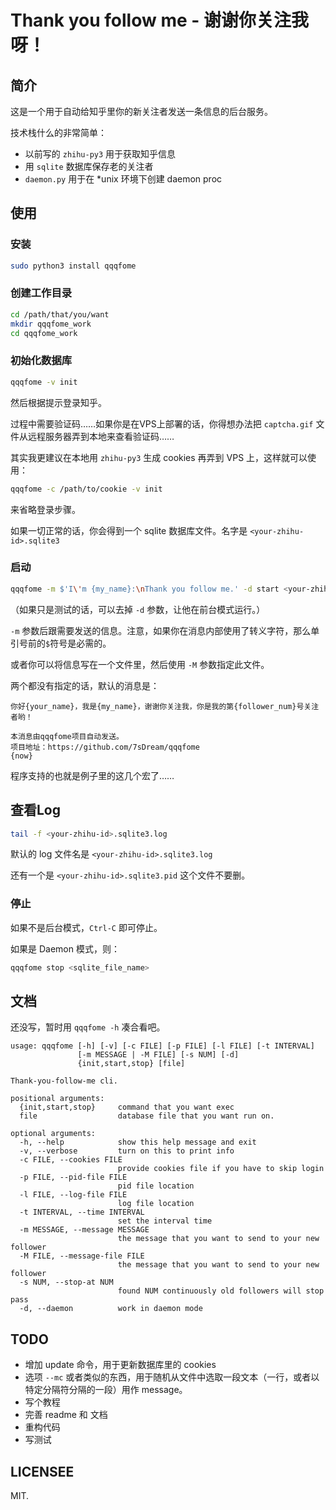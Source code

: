 # Thank you follow me - 谢谢你关注我呀！

## 简介

这是一个用于自动给知乎里你的新关注者发送一条信息的后台服务。

技术栈什么的非常简单：

- 以前写的 `zhihu-py3` 用于获取知乎信息
- 用 `sqlite` 数据库保存老的关注者
- `daemon.py` 用于在 *unix 环境下创建 daemon proc

## 使用

### 安装

```bash
sudo python3 install qqqfome
```

### 创建工作目录

```bash
cd /path/that/you/want
mkdir qqqfome_work
cd qqqfome_work
```

### 初始化数据库

```bash
qqqfome -v init
```

然后根据提示登录知乎。

过程中需要验证码……如果你是在VPS上部署的话，你得想办法把 `captcha.gif` 文件从远程服务器弄到本地来查看验证码…… 

其实我更建议在本地用 `zhihu-py3` 生成 cookies 再弄到 VPS 上，这样就可以使用：

```bash
qqqfome -c /path/to/cookie -v init
```

来省略登录步骤。

如果一切正常的话，你会得到一个 sqlite 数据库文件。名字是 `<your-zhihu-id>.sqlite3`

### 启动

```bash
qqqfome -m $'I\'m {my_name}:\nThank you follow me.' -d start <your-zhihu-id>.sqlite3
```

（如果只是测试的话，可以去掉 `-d` 参数，让他在前台模式运行。）

`-m` 参数后跟需要发送的信息。注意，如果你在消息内部使用了转义字符，那么单引号前的`$`符号是必需的。

或者你可以将信息写在一个文件里，然后使用 `-M` 参数指定此文件。

两个都没有指定的话，默认的消息是：

```text
你好{your_name}，我是{my_name}，谢谢你关注我，你是我的第{follower_num}号关注者哟！

本消息由qqqfome项目自动发送。
项目地址：https://github.com/7sDream/qqqfome
{now}
```

程序支持的也就是例子里的这几个宏了……

## 查看Log

```bash
tail -f <your-zhihu-id>.sqlite3.log
```

默认的 log 文件名是 `<your-zhihu-id>.sqlite3.log`

还有一个是 `<your-zhihu-id>.sqlite3.pid` 这个文件不要删。

### 停止

如果不是后台模式，`Ctrl-C` 即可停止。

如果是 Daemon 模式，则：

```bash
qqqfome stop <sqlite_file_name>
```

## 文档

还没写，暂时用 `qqqfome -h` 凑合看吧。

```text
usage: qqqfome [-h] [-v] [-c FILE] [-p FILE] [-l FILE] [-t INTERVAL]
               [-m MESSAGE | -M FILE] [-s NUM] [-d]
               {init,start,stop} [file]

Thank-you-follow-me cli.

positional arguments:
  {init,start,stop}     command that you want exec
  file                  database file that you want run on.

optional arguments:
  -h, --help            show this help message and exit
  -v, --verbose         turn on this to print info
  -c FILE, --cookies FILE
                        provide cookies file if you have to skip login
  -p FILE, --pid-file FILE
                        pid file location
  -l FILE, --log-file FILE
                        log file location
  -t INTERVAL, --time INTERVAL
                        set the interval time
  -m MESSAGE, --message MESSAGE
                        the message that you want to send to your new follower
  -M FILE, --message-file FILE
                        the message that you want to send to your new follower
  -s NUM, --stop-at NUM
                        found NUM continuously old followers will stop pass
  -d, --daemon          work in daemon mode
```

## TODO

- 增加 update 命令，用于更新数据库里的 cookies
- 选项 `--mc` 或者类似的东西，用于随机从文件中选取一段文本（一行，或者以特定分隔符分隔的一段）用作 message。
- 写个教程
- 完善 readme 和 文档
- 重构代码
- 写测试

## LICENSEE

MIT.
